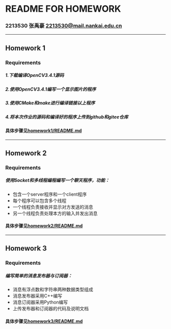 # README FOR HOMEWORK
### 2213530 张禹豪 2213530@mail.nankai.edu.cn
------
## Homework 1
### Requirements
##### 1.下载编译OpenCV3.4.1源码
##### 2.使用OpenCV3.4.1编写一个显示图片的程序
##### 3.使用CMake和make进行编译链接以上程序
##### 4.将本次作业的源码和编译好的程序上传到github和gitee仓库
#### 具体步骤见[homework1/README.md](homework1/README.md)

------

## Homework 2
### Requirements
##### 使用Socket和多线程编程编写一个聊天程序，功能：
- 包含一个server程序和一个client程序
- 每个程序可以包含多个线程
- 一个线程负责接收并显示对方发送的消息
- 另一个线程负责处理本方的输入并发出消息
#### 具体步骤见[homework2/README.md](homework2/README.md)

------

## Homework 3
### Requirements
##### 编写简单的消息发布器与订阅器：
- 消息有浮点数和字符串两种数据类型组成
- 消息发布器采用C++编写
- 消息订阅器采用Python编写
- 上传发布器和订阅器的代码及说明文档
#### 具体步骤见[homework3/README.md](homework3/README.md)